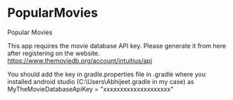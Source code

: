 # PopularMovies
Popular Movies

This app requires the movie database API key. Please generate it from here after registering on the website.
https://www.themoviedb.org/account/intuitius/api

You should add the key in gradle.properties file in .gradle where you installed android studio (C:\Users\Abhijeet\.gradle in my case) as MyTheMovieDatabaseApiKey = "xxxxxxxxxxxxxxxxxxxx"
